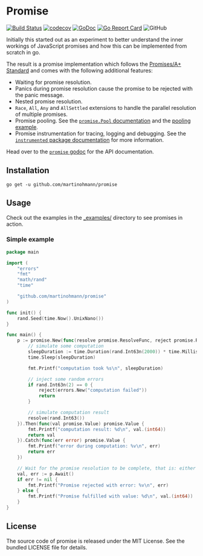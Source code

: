 Promise
=======

[![Build Status](https://travis-ci.org/martinohmann/promise.svg?branch=master)](https://travis-ci.org/martinohmann/promise)
[![codecov](https://codecov.io/gh/martinohmann/promise/branch/master/graph/badge.svg)](https://codecov.io/gh/martinohmann/promise)
[![GoDoc](https://godoc.org/github.com/martinohmann/promise?status.svg)](https://godoc.org/github.com/martinohmann/promise)
[![Go Report Card](https://goreportcard.com/badge/github.com/martinohmann/promise)](https://goreportcard.com/report/github.com/martinohmann/promise)
![GitHub](https://img.shields.io/github/license/martinohmann/promise?color=orange)

Initially this started out as an experiment to better understand the inner workings of
JavaScript promises and how this can be implemented from scratch in go.

The result is a promise implementation which follows the [Promises/A+
Standard](https://promisesaplus.com/) and comes with the following additional
features:

* Waiting for promise resolution.
* Panics during promise resolution cause the promise to be rejected with the
  panic message.
* Nested promise resolution.
* `Race`, `All`, `Any` and `AllSettled` extensions to handle the parallel
  resolution of multiple promises.
* Promise pooling. See the [`promise.Pool`
  documentation](https://godoc.org/github.com/martinohmann/promise#Pool)
  and the [pooling example](_examples/dns-lookup/pooled/main.go).
* Promise instrumentation for tracing, logging and debugging. See the
  [`instrumented` package
  documentation](https://godoc.org/github.com/martinohmann/promise/instrumented)
  for more information.

Head over to the [`promise`
godoc](https://godoc.org/github.com/martinohmann/promise) for the API
documentation.

Installation
------------

```
go get -u github.com/martinohmann/promise
```

Usage
-----

Check out the examples in the [_examples/](_examples/) directory to see promises in action.

### Simple example

```go
package main

import (
	"errors"
	"fmt"
	"math/rand"
	"time"

	"github.com/martinohmann/promise"
)

func init() {
	rand.Seed(time.Now().UnixNano())
}

func main() {
	p := promise.New(func(resolve promise.ResolveFunc, reject promise.RejectFunc) {
		// simulate some computation
		sleepDuration := time.Duration(rand.Int63n(2000)) * time.Millisecond
		time.Sleep(sleepDuration)

		fmt.Printf("computation took %s\n", sleepDuration)

		// inject some random errors
		if rand.Int63n(2) == 0 {
			reject(errors.New("computation failed"))
			return
		}

		// simulate computation result
		resolve(rand.Int63())
	}).Then(func(val promise.Value) promise.Value {
		fmt.Printf("computation result: %d\n", val.(int64))
		return val
	}).Catch(func(err error) promise.Value {
		fmt.Printf("error during computation: %v\n", err)
		return err
	})

	// Wait for the promise resolution to be complete, that is: either fulfillment or rejection.
	val, err := p.Await()
	if err != nil {
		fmt.Printf("Promise rejected with error: %v\n", err)
	} else {
		fmt.Printf("Promise fulfilled with value: %d\n", val.(int64))
	}
}
```

License
-------

The source code of promise is released under the MIT License. See the bundled
LICENSE file for details.
